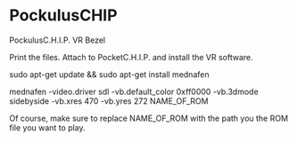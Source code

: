 # PockulusCHIP
PockulusC.H.I.P. VR Bezel

Print the files. Attach to PocketC.H.I.P. and install the VR software.

sudo apt-get update && sudo apt-get install mednafen

mednafen -video.driver sdl -vb.default_color 0xff0000 -vb.3dmode sidebyside -vb.xres 470 -vb.yres 272 NAME_OF_ROM

Of course, make sure to replace NAME_OF_ROM with the path you the ROM file you want to play.
